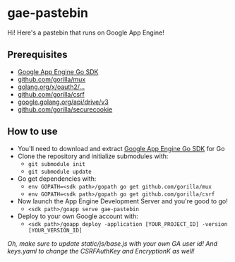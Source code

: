 # gae-pastebin
Hi! Here's a pastebin that runs on Google App Engine!

## Prerequisites

 * [Google App Engine Go SDK](https://cloud.google.com/appengine/downloads)
 * [github.com/gorilla/mux](http://www.gorillatoolkit.org/pkg/mux)
 * [golang.org/x/oauth2/...](https://godoc.org/golang.org/x/oauth2)
 * [github.com/gorilla/csrf](http://www.gorillatoolkit.org/pkg/csrf)
 * [google.golang.org/api/drive/v3](https://godoc.org/google.golang.org/api/drive/v3)
 * [github.com/gorilla/securecookie](http://www.gorillatoolkit.org/pkg/securecookie)

## How to use

 * You'll need to download and extract [Google App Engine Go SDK](https://cloud.google.com/appengine/downloads) for Go
 * Clone the repository and initialize submodules with:
   * `git submodule init`
   * `git submodule update`
 * Go get dependencies with:
   * `env GOPATH=<sdk path>/gopath go get github.com/gorilla/mux`
   * `env GOPATH=<sdk path>/gopath go get github.com/gorilla/csrf`
 * Now launch the App Engine Development Server and you're good to go!
   * `<sdk path>/goapp serve gae-pastebin`
 * Deploy to your own Google account with:
   * `<sdk path>/goapp deploy -application [YOUR_PROJECT_ID] -version [YOUR_VERSION_ID]`

_Oh, make sure to update static/js/base.js with your own GA user id!_
_And keys.yaml to change the CSRFAuthKey and EncryptionK as well!_
